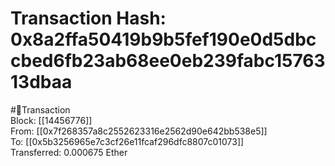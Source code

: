 
Transaction Hash: 0x8a2ffa50419b9b5fef190e0d5dbccbed6fb23ab68ee0eb239fabc1576313dbaa
====================================================================================
  
#💸Transaction  
Block: [[14456776]]  
From: [[0x7f268357a8c2552623316e2562d90e642bb538e5]]  
To: [[0x5b3256965e7c3cf26e11fcaf296dfc8807c01073]]  
Transferred: 0.000675 Ether